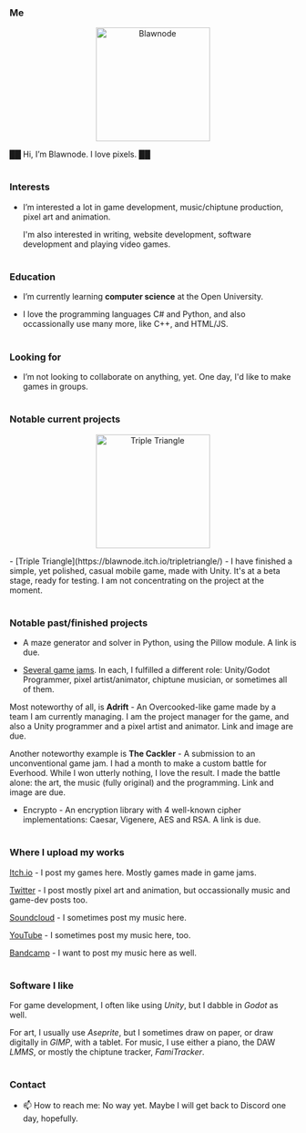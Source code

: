 <!--Possible TO-DO: Put links on all badges.-->

### Me
<p align="center"><img alt="Blawnode" src="https://github.com/blawnode/image1/blob/main/Blawnode%20Logo%20(MAX).png" height="200"></p>
██ Hi, I’m Blawnode. I love pixels. ██

<!--![LinkedIn](https://img.shields.io/badge/linkedin-%230077B5.svg?style=for-the-badge&logo=linkedin&logoColor=white)-->
<!--I have a separate LinkedIn profile. To find it, look for my name. I will not put my link here.-->

#
### Interests
- I’m interested a lot in game development, music/chiptune production, pixel art and animation.
  
  I'm also interested in writing, website development, software development and playing video games.

#
### Education
- I’m currently learning **computer science** at the Open University.
<!--![C#](https://img.shields.io/badge/c%23-%23239120.svg?style=for-the-badge&logo=c-sharp&logoColor=white)
![Python](https://img.shields.io/badge/python-3670A0?style=for-the-badge&logo=python&logoColor=ffdd54)-->
- I love the programming languages C# and Python, and also occassionally use many more, like C++, and HTML/JS.<!-- (see LinkedIn).-->

#
### Looking for
- I’m not looking to collaborate on anything, yet. One day, I'd like to make games in groups.

#
### Notable current projects
<p align="center"><img alt="Triple Triangle" src="https://github.com/blawnode/image1/blob/main/ItchLogo.png" height="200"></p>
- [Triple Triangle](https://blawnode.itch.io/tripletriangle/) - I have finished a simple, yet polished, casual mobile game, made with Unity. It's at a beta stage, ready for testing. I am not concentrating on the project at the moment.

#
### Notable past/finished projects
- A maze generator and solver in Python, using the Pillow module. A link is due.

- [Several game jams](https://blawnode.itch.io/). In each, I fulfilled a different role: Unity/Godot Programmer, pixel artist/animator, chiptune musician, or sometimes all of them.

Most noteworthy of all, is <b>Adrift</b> - An Overcooked-like game made by a team I am currently managing. I am the project manager for the game, and also a Unity programmer and a pixel artist and animator. Link and image are due.

Another noteworthy example is <b>The Cackler</b> - A submission to an unconventional game jam. I had a month to make a custom battle for Everhood. While I won utterly nothing, I love the result. I made the battle alone: the art, the music (fully original) and the programming. Link and image are due.

- Encrypto - An encryption library with 4 well-known cipher implementations: Caesar, Vigenere, AES and RSA. A link is due.

#
### Where I upload my works
[Itch.io](https://blawnode.itch.io/) - I post my games here. Mostly games made in game jams.

<!--![Twitter](https://img.shields.io/badge/Blawnode-%231DA1F2.svg?style=for-the-badge&logo=Twitter&logoColor=white)-->
<!--![Twitter](https://img.shields.io/badge/Twitter-%231DA1F2.svg?style=for-the-badge&logo=Twitter&logoColor=white)-->
[Twitter](https://twitter.com/blawnode) - I post mostly pixel art and animation, but occassionally music and game-dev posts too.

<!--![Sound Cloud](https://img.shields.io/badge/sound%20cloud-FF5500?style=for-the-badge&logo=soundcloud&logoColor=white)-->
[Soundcloud](https://soundcloud.com/user-987269267) - I sometimes post my music here.

<!--![YouTube](https://img.shields.io/badge/YouTube-%23FF0000.svg?style=for-the-badge&logo=YouTube&logoColor=white)-->
[YouTube](https://www.youtube.com/channel/UCldotnKAENFMJRmH9esOqxA) - I sometimes post my music here, too.

[Bandcamp](https://blawnode.bandcamp.com/) - I want to post my music here as well.

#
### Software I like
<!--![Unity](https://img.shields.io/badge/unity-%23000000.svg?style=for-the-badge&logo=unity&logoColor=white)
![Godot Engine](https://img.shields.io/badge/GODOT-%23FFFFFF.svg?style=for-the-badge&logo=godot-engine)-->
For game development, I often like using _Unity_, but I dabble in _Godot_ as well.
<!--![Aseprite](https://img.shields.io/badge/Aseprite-FFFFFF?style=for-the-badge&logo=Aseprite&logoColor=#7D929E)
![Gimp Gnu Image Manipulation Program](https://img.shields.io/badge/Gimp-657D8B?style=for-the-badge&logo=gimp&logoColor=FFFFFF)-->
For art, I usually use _Aseprite_, but I sometimes draw on paper, or draw digitally in _GIMP_, with a tablet.
For music, I use either a piano, the DAW _LMMS_, or mostly the chiptune tracker, _FamiTracker_.

#
### Contact
- 📫 How to reach me: No way yet. Maybe I will get back to Discord one day, hopefully.
<!--![Gmail](https://img.shields.io/badge/Gmail-D14836?style=for-the-badge&logo=gmail&logoColor=white)-->
<!--![Discord](https://img.shields.io/badge/%3CServer%3E-%237289DA.svg?style=for-the-badge&logo=discord&logoColor=white)-->

<!--![Trello](https://img.shields.io/badge/Trello-%23026AA7.svg?style=for-the-badge&logo=Trello&logoColor=white)-->


<!---
blawnode/blawnode is a ✨ special ✨ repository because its `README.md` (this file) appears on your GitHub profile.
You can click the Preview link to take a look at your changes.
--->
